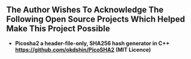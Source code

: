 ## The Author Wishes To Acknowledge The Following Open Source Projects Which Helped Make This Project Possible

* **Picosha2 a header-file-only, SHA256 hash generator in C++ https://github.com/okdshin/PicoSHA2 (MIT Licence)**